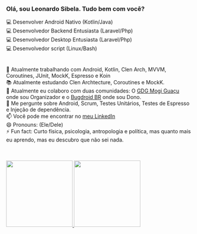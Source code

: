 ### Olá, sou Leonardo Sibela. Tudo bem com você?
:computer: Desenvolver Android Nativo (Kotlin/Java) <br>
:computer: Desenvolvedor Backend Entusiasta (Laravel/Php) <br>
:computer: Desenvolvedor Desktop Entusiasta (Laravel/Php) <br>
:computer: Desenvolvedor script (Linux/Bash) <br>
 <br> <br>
🔭 Atualmente trabalhando com Android, Kotlin, Clen Arch, MVVM, Coroutines, JUnit, MockK, Espresso e Koin <br>
📚 Atualmente estudando Clen Archtecture, Coroutines e MockK. <br>
👯 Atualmente eu colaboro com duas comunidades: O [GDG Mogi Guaçu](https://www.facebook.com/gdgmogiguacu) onde sou Organizador e o [Bugdroid BR](https://chat.whatsapp.com/HwXCbOotb2QAU5UfxXSlpg) onde sou Dono. <br>
💬 Me pergunte sobre Android, Scrum, Testes Unitários, Testes de Espresso e Injeção de dependência. <br>
📫 Você pode me encontrar no [meu LinkedIn](https://www.linkedin.com/in/leonardosibela/) <br>
😄 Pronouns: (Ele/Dele) <br>
⚡ Fun fact: Curto física, psicologia, antropologia e política, mas quanto mais eu aprendo, mas eu descubro que não sei nada. <br>
 <br> <br>
<div>
  <a href="https://github.com/leonardosibela">
  <img height="180em" src="https://github-readme-stats.vercel.app/api?username=leonardosibela&show_icons=true&theme=dracula&include_all_commits=true&count_private=true"/>
  <img height="180em" src="https://github-readme-stats.vercel.app/api/top-langs/?username=leonardosibela&layout=compact&langs_count=7&theme=dracula&hide=html"/>
</div> 
